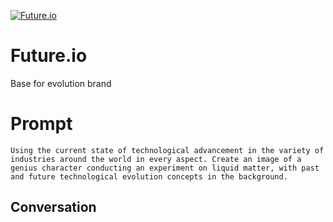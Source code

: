 
[![Future.io](https://flow-prompt-covers.s3.us-west-1.amazonaws.com/icon/Lofi/i12.png)]()
# Future.io 
Base for evolution brand

# Prompt

```
Using the current state of technological advancement in the variety of industries around the world in every aspect. Create an image of a genius character conducting an experiment on liquid matter, with past and future technological evolution concepts in the background.
```

## Conversation




